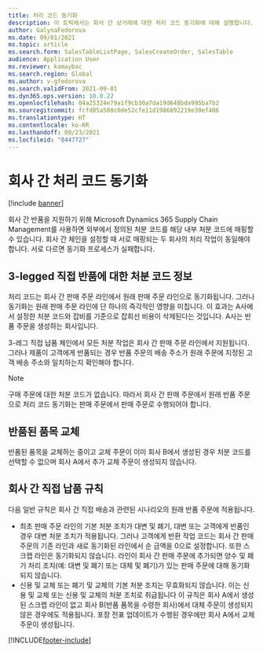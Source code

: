 ```yaml
---
title: 처리 코드 동기화
description: 이 토픽에서는 회사 간 상거래에 대한 처리 코드 동기화에 대해 설명합니다.
author: GalynaFedorova
ms.date: 09/01/2021
ms.topic: article
ms.search.form: SalesTableListPage, SalesCreateOrder, SalesTable
audience: Application User
ms.reviewer: kamaybac
ms.search.region: Global
ms.author: v-gfedorova
ms.search.validFrom: 2021-09-01
ms.dyn365.ops.version: 10.0.22
ms.openlocfilehash: 04a25324e79a1f9cb30a7da19d648bda995ba7b2
ms.sourcegitcommit: fcfd85a508c0de52cfe11d1986892219e39ef406
ms.translationtype: HT
ms.contentlocale: ko-KR
ms.lasthandoff: 09/23/2021
ms.locfileid: "8447727"
---
```

# <a name="synchronize-intercompany-disposition-codes"></a>회사 간 처리 코드 동기화

[!include [banner](../../includes/banner.md)]

회사 간 반품을 지원하기 위해 Microsoft Dynamics 365 Supply Chain Management를 사용하면 외부에서 정의된 처분 코드를 해당 내부 처분 코드에 매핑할 수 있습니다. 회사 간 체인을 설정할 때 서로 매핑되는 두 회사의 처리 작업이 동일해야 합니다. 서로 다르면 동기화 프로세스가 실패합니다.

## <a name="about-disposition-codes-for-three-legged-direct-returns"></a>3-legged 직접 반품에 대한 처분 코드 정보

처리 코드는 회사 간 판매 주문 라인에서 원래 판매 주문 라인으로 동기화됩니다. 그러나 동기화는 원래 판매 주문 라인에 단 하나의 즉각적인 영향을 미칩니다. 이 효과는 A사에서 설정한 처분 코드와 잡비를 기준으로 잡회선 비용이 삭제된다는 것입니다. A사는 반품 주문을 생성하는 회사입니다.

3-레그 직접 납품 체인에서 모든 처분 작업은 회사 간 판매 주문 라인에서 지원됩니다. 그러나 제품이 고객에게 반품되는 경우 반품 주문의 배송 주소가 원래 주문에 지정된 고객 배송 주소와 일치하는지 확인해야 합니다.

> [!NOTE]
> 구매 주문에 대한 처분 코드가 없습니다. 따라서 회사 간 판매 주문에서 원래 반품 주문으로 처리 코드 동기화는 판매 주문에서 판매 주문로 수행되어야 합니다.

## <a name="replacing-returned-items"></a>반품된 품목 교체

반품된 품목을 교체하는 중이고 교체 주문이 이미 회사 B에서 생성된 경우 처분 코드를 선택할 수 없으며 회사 A에서 추가 교체 주문이 생성되지 않습니다.

## <a name="rules-for-intercompany-direct-deliveries"></a>회사 간 직접 납품 규칙

다음 일반 규칙은 회사 간 직접 배송과 관련된 시나리오의 원래 반품 주문에 적용됩니다.

- 최초 판매 주문 라인의 기본 처분 조치가 대변 및 폐기, 대변 또는 고객에게 반품인 경우 대변 처분 조치가 적용됩니다. 그러나 고객에게 반환 작업 코드는 회사 간 판매 주문의 기존 라인과 새로 동기화된 라인에서 순 금액을 0으로 설정합니다. 또한 스크랩 라인은 동기화되지 않습니다. 라인이 회사 간 판매 주문에 추가되면 양수 및 폐기 처리 조치(예: 대변 및 폐기 또는 대체 및 폐기)가 있는 판매 주문에 대해 동기화되지 않습니다.
- 신용 및 교체 또는 폐기 및 교체의 기본 처분 조치는 무효화되지 않습니다. 이는 신용 및 교체 또는 신용 및 교체의 처분 조치로 취급됩니다 이 규칙은 회사 A에서 생성된 스크랩 라인이 없고 회사 B(반품 품목을 수령한 회사)에서 대체 주문이 생성되지 않은 경우에도 적용됩니다. 포장 전표 업데이트가 수행된 경우에만 회사 A에서 교체 주문이 생성됩니다.

[!INCLUDE[footer-include](../../includes/footer-banner.md)]
